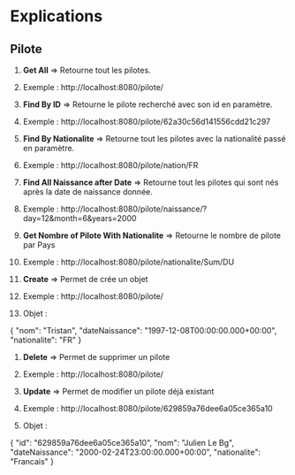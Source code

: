 
# Explications 

## Pilote

1. **Get All** => Retourne tout les pilotes.
1. Exemple : http://localhost:8080/pilote/

1. **Find By ID** => Retourne le pilote recherché avec son id en paramètre.
1. Exemple : http://localhost:8080/pilote/62a30c56d141556cdd21c297

1. **Find By Nationalite** => Retourne tout les pilotes avec la nationalité passé en paramètre.
1. Exemple : http://localhost:8080/pilote/nation/FR

1. **Find All Naissance after Date** => Retourne tout les pilotes qui sont nés après la date de naissance donnée.
1. Exemple : http://localhost:8080/pilote/naissance/?day=12&month=6&years=2000

1. **Get Nombre of Pilote With Nationalite** => Retourne le nombre de pilote par Pays
1. Exemple : http://localhost:8080/pilote/nationalite/Sum/DU

1. **Create** => Permet de crée un objet
1. Exemple : http://localhost:8080/pilote/
1. Objet : 

{
        "nom": "Tristan",
        "dateNaissance": "1997-12-08T00:00:00.000+00:00",
        "nationalite": "FR"
}

1. **Delete** => Permet de supprimer un pilote
1. Exemple : http://localhost:8080/pilote/

1. **Update** => Permet de modifier un pilote déjà existant
1. Exemple : http://localhost:8080/pilote/629859a76dee6a05ce365a10
1. Objet : 

{
    "id": "629859a76dee6a05ce365a10",
    "nom": "Julien Le Bg",
    "dateNaissance": "2000-02-24T23:00:00.000+00:00",
    "nationalite": "Francais"
}